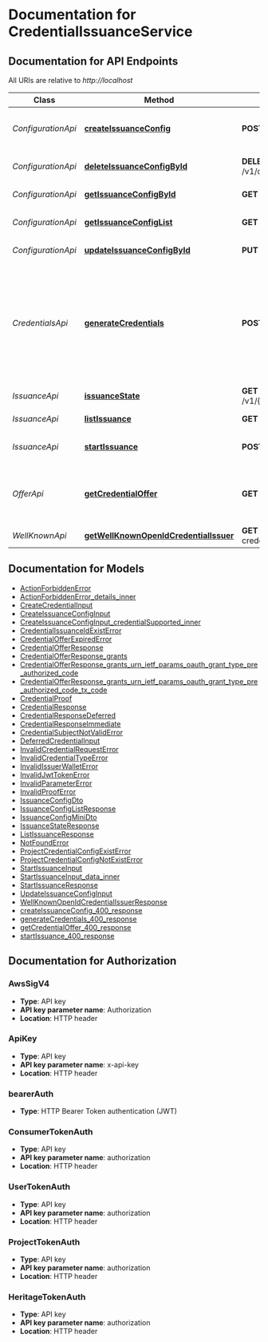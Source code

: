 # Documentation for CredentialIssuanceService

<a name="documentation-for-api-endpoints"></a>

## Documentation for API Endpoints

All URIs are relative to _http://localhost_

| Class              | Method                                                                                            | HTTP request                                                 | Description                                                                                                                                                                                                            |
| ------------------ | ------------------------------------------------------------------------------------------------- | ------------------------------------------------------------ | ---------------------------------------------------------------------------------------------------------------------------------------------------------------------------------------------------------------------- |
| _ConfigurationApi_ | [**createIssuanceConfig**](Apis/ConfigurationApi.md#createissuanceconfig)                         | **POST** /v1/configurations                                  | Create issuance configuration, project have only one configuration                                                                                                                                                     |
| _ConfigurationApi_ | [**deleteIssuanceConfigById**](Apis/ConfigurationApi.md#deleteissuanceconfigbyid)                 | **DELETE** /v1/configurations/{configurationId}              | Delete project issuance configuration                                                                                                                                                                                  |
| _ConfigurationApi_ | [**getIssuanceConfigById**](Apis/ConfigurationApi.md#getissuanceconfigbyid)                       | **GET** /v1/configurations/{configurationId}                 | Get issuance configuration by id                                                                                                                                                                                       |
| _ConfigurationApi_ | [**getIssuanceConfigList**](Apis/ConfigurationApi.md#getissuanceconfiglist)                       | **GET** /v1/configurations                                   | Get issuance configuration for my selected project                                                                                                                                                                     |
| _ConfigurationApi_ | [**updateIssuanceConfigById**](Apis/ConfigurationApi.md#updateissuanceconfigbyid)                 | **PUT** /v1/configurations/{configurationId}                 | Update issuance configuration                                                                                                                                                                                          |
| _CredentialsApi_   | [**generateCredentials**](Apis/CredentialsApi.md#generatecredentials)                             | **POST** /v1/{projectId}/credential                          | Issue credential for end user upon presentation a valid access token. Since we don't immediate issue credential It's expected to return `transaction_id` and use this `transaction_id` to get the deferred credentials |
| _IssuanceApi_      | [**issuanceState**](Apis/IssuanceApi.md#issuancestate)                                            | **GET** /v1/{projectId}/issuance/state/{issuanceId}          | Get issuance status                                                                                                                                                                                                    |
| _IssuanceApi_      | [**listIssuance**](Apis/IssuanceApi.md#listissuance)                                              | **GET** /v1/{projectId}/issuance                             | List all issuances for Project                                                                                                                                                                                         |
| _IssuanceApi_      | [**startIssuance**](Apis/IssuanceApi.md#startissuance)                                            | **POST** /v1/{projectId}/issuance/start                      | Endpoint used b websites to start the issuance process                                                                                                                                                                 |
| _OfferApi_         | [**getCredentialOffer**](Apis/OfferApi.md#getcredentialoffer)                                     | **GET** /v1/{projectId}/offers/{issuanceId}                  | Endpoint used to return Credential Offer details, used with `credential_offer_uri` response                                                                                                                            |
| _WellKnownApi_     | [**getWellKnownOpenIdCredentialIssuer**](Apis/WellKnownApi.md#getwellknownopenidcredentialissuer) | **GET** /v1/{projectId}/.well-known/openid-credential-issuer |                                                                                                                                                                                                                        |

<a name="documentation-for-models"></a>

## Documentation for Models

- [ActionForbiddenError](./Models/ActionForbiddenError.md)
- [ActionForbiddenError_details_inner](./Models/ActionForbiddenError_details_inner.md)
- [CreateCredentialInput](./Models/CreateCredentialInput.md)
- [CreateIssuanceConfigInput](./Models/CreateIssuanceConfigInput.md)
- [CreateIssuanceConfigInput_credentialSupported_inner](./Models/CreateIssuanceConfigInput_credentialSupported_inner.md)
- [CredentialIssuanceIdExistError](./Models/CredentialIssuanceIdExistError.md)
- [CredentialOfferExpiredError](./Models/CredentialOfferExpiredError.md)
- [CredentialOfferResponse](./Models/CredentialOfferResponse.md)
- [CredentialOfferResponse_grants](./Models/CredentialOfferResponse_grants.md)
- [CredentialOfferResponse_grants_urn_ietf_params_oauth_grant_type_pre_authorized_code](./Models/CredentialOfferResponse_grants_urn_ietf_params_oauth_grant_type_pre_authorized_code.md)
- [CredentialOfferResponse_grants_urn_ietf_params_oauth_grant_type_pre_authorized_code_tx_code](./Models/CredentialOfferResponse_grants_urn_ietf_params_oauth_grant_type_pre_authorized_code_tx_code.md)
- [CredentialProof](./Models/CredentialProof.md)
- [CredentialResponse](./Models/CredentialResponse.md)
- [CredentialResponseDeferred](./Models/CredentialResponseDeferred.md)
- [CredentialResponseImmediate](./Models/CredentialResponseImmediate.md)
- [CredentialSubjectNotValidError](./Models/CredentialSubjectNotValidError.md)
- [DeferredCredentialInput](./Models/DeferredCredentialInput.md)
- [InvalidCredentialRequestError](./Models/InvalidCredentialRequestError.md)
- [InvalidCredentialTypeError](./Models/InvalidCredentialTypeError.md)
- [InvalidIssuerWalletError](./Models/InvalidIssuerWalletError.md)
- [InvalidJwtTokenError](./Models/InvalidJwtTokenError.md)
- [InvalidParameterError](./Models/InvalidParameterError.md)
- [InvalidProofError](./Models/InvalidProofError.md)
- [IssuanceConfigDto](./Models/IssuanceConfigDto.md)
- [IssuanceConfigListResponse](./Models/IssuanceConfigListResponse.md)
- [IssuanceConfigMiniDto](./Models/IssuanceConfigMiniDto.md)
- [IssuanceStateResponse](./Models/IssuanceStateResponse.md)
- [ListIssuanceResponse](./Models/ListIssuanceResponse.md)
- [NotFoundError](./Models/NotFoundError.md)
- [ProjectCredentialConfigExistError](./Models/ProjectCredentialConfigExistError.md)
- [ProjectCredentialConfigNotExistError](./Models/ProjectCredentialConfigNotExistError.md)
- [StartIssuanceInput](./Models/StartIssuanceInput.md)
- [StartIssuanceInput_data_inner](./Models/StartIssuanceInput_data_inner.md)
- [StartIssuanceResponse](./Models/StartIssuanceResponse.md)
- [UpdateIssuanceConfigInput](./Models/UpdateIssuanceConfigInput.md)
- [WellKnownOpenIdCredentialIssuerResponse](./Models/WellKnownOpenIdCredentialIssuerResponse.md)
- [createIssuanceConfig_400_response](./Models/createIssuanceConfig_400_response.md)
- [generateCredentials_400_response](./Models/generateCredentials_400_response.md)
- [getCredentialOffer_400_response](./Models/getCredentialOffer_400_response.md)
- [startIssuance_400_response](./Models/startIssuance_400_response.md)

<a name="documentation-for-authorization"></a>

## Documentation for Authorization

<a name="AwsSigV4"></a>

### AwsSigV4

- **Type**: API key
- **API key parameter name**: Authorization
- **Location**: HTTP header

<a name="ApiKey"></a>

### ApiKey

- **Type**: API key
- **API key parameter name**: x-api-key
- **Location**: HTTP header

<a name="bearerAuth"></a>

### bearerAuth

- **Type**: HTTP Bearer Token authentication (JWT)

<a name="ConsumerTokenAuth"></a>

### ConsumerTokenAuth

- **Type**: API key
- **API key parameter name**: authorization
- **Location**: HTTP header

<a name="UserTokenAuth"></a>

### UserTokenAuth

- **Type**: API key
- **API key parameter name**: authorization
- **Location**: HTTP header

<a name="ProjectTokenAuth"></a>

### ProjectTokenAuth

- **Type**: API key
- **API key parameter name**: authorization
- **Location**: HTTP header

<a name="HeritageTokenAuth"></a>

### HeritageTokenAuth

- **Type**: API key
- **API key parameter name**: authorization
- **Location**: HTTP header
